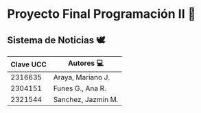 # Proyecto Final Programación II 🦢
## Sistema de Noticias 🕊️

| Clave UCC | Autores   💻      |
| --------- | --------------    |
| 2316635   | Araya, Mariano J. |
| 2304151   | Funes G., Ana R.  |
| 2321544   | Sanchez, Jazmín M.|
